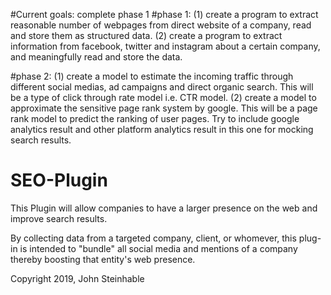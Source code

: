 #Current goals: complete phase 1
#phase 1:
(1) create a program to extract reasonable number of webpages from direct website of a company, read and store them as structured data.
(2) create a program to extract information from facebook, twitter and instagram about a certain company, and meaningfully read and store the data.

#phase 2:
(1) create a model to estimate the incoming traffic through different social medias, ad campaigns and direct organic search. This will be a type of click through rate model i.e. CTR model.
(2) create a model to approximate the sensitive page rank system by google. This will be a page rank model to predict the ranking of user pages. Try to include google analytics result and other platform analytics result in this one for mocking search results.








# SEO-Plugin
This Plugin will allow companies to have a larger presence on the web and improve search results.

By collecting data from a targeted company, client, or whomever, this plug-in is intended to "bundle" all social media and mentions of a company thereby boosting that entity's web presence.


Copyright 2019, John Steinhable
